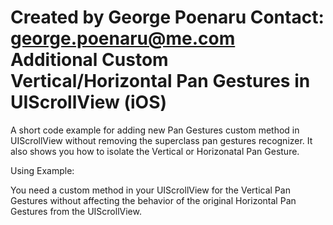 Created by George Poenaru
Contact: george.poenaru@me.com
Additional Custom Vertical/Horizontal Pan Gestures in UIScrollView (iOS)
============================

A short code example for adding new Pan Gestures custom method in UIScrollView without removing the superclass pan gestures recognizer.
It also shows you how to isolate the Vertical or Horizonatal Pan Gesture. 

Using Example:

You need a custom method in your UIScrollView for the Vertical Pan Gestures without affecting the behavior 
of the original Horizontal Pan Gestures from the UIScrollView.
